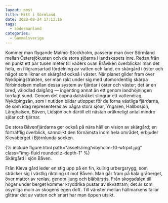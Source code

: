 ```yaml
---
layout: post
title: Mitt i Sörmland
date: 2022-08-24 17:13:16
tags: 
  - Södermanland
categories: 
  - Gammalsverige
---
```


Kommer man flygande Malmö-Stockholm, passerar man över Sörmland mellan Östersjökusten och de stora sjöarna i landskapets inre. Redan från en punkt ett par tusen meter till väders ovan Bråviken överblickar man det hela, en filigransartad fördelning av vatten och land, en skärgård i öster och något som liknar en skärgård också i väster. När planet glider fram över Nyköpingstrakten, ser man rakt under sig med utomordentlig skärpa förbindelsen mellan dessa system av fjärdar i öster och väster; det är en bred, välodlad dalgång &mdash; ingenting annat än ett genom landhöjningen torrlagt sund. Genom det öppna dalstråket slingrar ett vattendrag, Nyköpingsån, som i nutiden bildar utloppet för de forna västliga fjärdarna, de som idag representeras av några stora sjöar, Yngaren, Hallbosjön, Långhalsen, Båven, Lidsjön och därtill ett nästan oräkneligt antal mindre sjöar och tjärnar.

De stora Båvenfjärdarna ger också på nära håll en vision av skärgård; en förträfflig överblick, sannolikt den förnämsta inom hela området, erbjuder Klevaberget i Björnlunda socken.

<div class="row mt-3">
    <div class="col-sm mt-3 mt-md-0">
        {% include figure.html path="assets/img/vibyholm-10-wtrpxl.jpg" class="img-fluid rounded z-depth-1" %}
    </div>
</div>
<div class="caption">
    Skärgård i sjön Båven.
</div>

Från Kleva gård leder en stig upp på en fin, kullrig urbergsrygg, som sträcker sig i västlig riktning ut mot Båven. Man går fram på kala gråberget, över mattor av renlav, genom ljung och blåbärsris. Från skogsdalen till höger under berget kommer kryddrika pustar av skvattram; det är som osynliga moln av skogens egen doft. Till vänster mellan hällmarkens tallar glittrar det av vatten och snart har man öppen utsikt.
